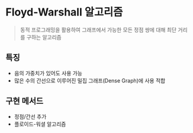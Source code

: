 # Floyd-Warshall 알고리즘

> 동적 프로그래밍을 활용하여 그래프에서 가능한 모든 정점 쌍에 대해 최단 거리를 구하는 알고리즘

## 특징

- 음의 가중치가 있어도 사용 가능
- 많은 수의 간선으로 이루어진 밀집 그래프(Dense Graph)에 사용 적합

## 구현 메서드

- 정점/간선 추가
- 플로이드-워셜 알고리즘